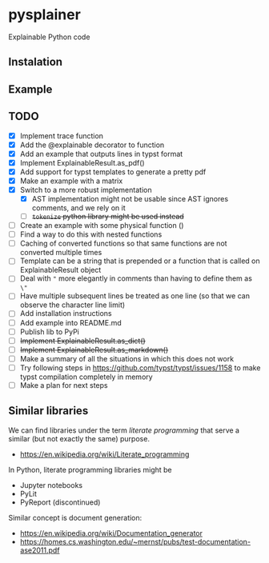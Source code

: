 # pysplainer
Explainable Python code

## Instalation

## Example

## TODO

- [x] Implement trace function
- [x] Add the @explainable decorator to function
- [x] Add an example that outputs lines in typst format
- [x] Implement ExplainableResult.as_pdf()
- [x] Add support for typst templates to generate a pretty pdf
- [x] Make an example with a matrix
- [x] Switch to a more robust implementation
  - [x] AST implementation might not be usable since AST ignores comments, and we rely on it
  - [ ] ~~`tokenize` python library might be used instead~~
- [ ] Create an example with some physical function ()
- [ ] Find a way to do this with nested functions
- [ ] Caching of converted functions so that same functions are not converted multiple times
- [ ] Template can be a string that is prepended or a function that is called on ExplainableResult object
- [ ] Deal with `"` more elegantly in comments than having to define them as `\"`
- [ ] Have multiple subsequent lines be treated as one line (so that we can observe the character line limit)
- [ ] Add installation instructions
- [ ] Add example into README.md
- [ ] Publish lib to PyPi
- [ ] ~~Implement ExplainableResult.as_dict()~~
- [ ] ~~Implement ExplainableResult.as_markdown()~~
- [ ] Make a summary of all the situations in which this does not work
- [ ] Try following steps in https://github.com/typst/typst/issues/1158 to make typst compilation completely in memory
- [ ] Make a plan for next steps
 
## Similar libraries

We can find libraries under the term _literate programming_ that serve a similar (but not exactly the same) purpose. 

- https://en.wikipedia.org/wiki/Literate_programming

In Python, literate programming libraries might be

- Jupyter notebooks
- PyLit
- PyReport (discontinued)

Similar concept is document generation:
- https://en.wikipedia.org/wiki/Documentation_generator
- https://homes.cs.washington.edu/~mernst/pubs/test-documentation-ase2011.pdf